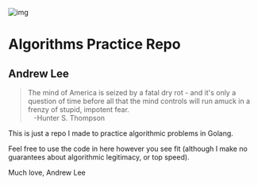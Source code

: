 ![img](https://78.media.tumblr.com/dce08b8a7db0602e4b79cc33b8e25887/tumblr_p3ibpjF2jO1s5a4bko1_1280.jpg)
# Algorithms Practice Repo
## Andrew Lee

> The mind of America is seized by a fatal dry rot - and it's only a question of time before all that the mind controls will run amuck in a frenzy of stupid, impotent fear.<br>
&nbsp;&nbsp;&nbsp;-Hunter S. Thompson

This is just a repo I made to practice algorithmic problems in Golang.

Feel free to use the code in here however you see fit (although I make no guarantees about algorithmic legitimacy, or top speed).

Much love,
Andrew Lee
